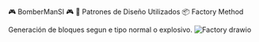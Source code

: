 🎮 BomberManSI 🎮
🧠 Patrones de Diseño Utilizados
📦 Factory Method

Generación de bloques segun e tipo normal o explosivo.
![Factory drawio](https://github.com/user-attachments/assets/f38ecbf9-10f5-4c02-96d8-64420a030ae5)

